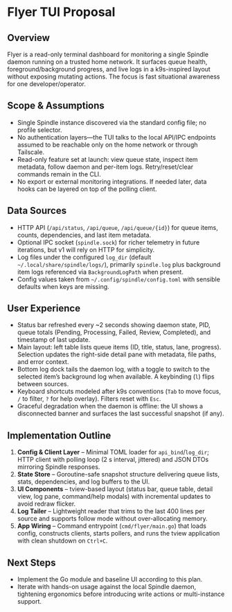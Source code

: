 # Flyer TUI Proposal

## Overview
Flyer is a read-only terminal dashboard for monitoring a single Spindle daemon running on a trusted home network. It surfaces queue health, foreground/background progress, and live logs in a k9s-inspired layout without exposing mutating actions. The focus is fast situational awareness for one developer/operator.

## Scope & Assumptions
- Single Spindle instance discovered via the standard config file; no profile selector.
- No authentication layers—the TUI talks to the local API/IPC endpoints assumed to be reachable only on the home network or through Tailscale.
- Read-only feature set at launch: view queue state, inspect item metadata, follow daemon and per-item logs. Retry/reset/clear commands remain in the CLI.
- No export or external monitoring integrations. If needed later, data hooks can be layered on top of the polling client.

## Data Sources
- HTTP API (`/api/status`, `/api/queue`, `/api/queue/{id}`) for queue items, counts, dependencies, and last item metadata.
- Optional IPC socket (`spindle.sock`) for richer telemetry in future iterations, but v1 will rely on HTTP for simplicity.
- Log files under the configured `log_dir` (default `~/.local/share/spindle/logs/`), primarily `spindle.log` plus background item logs referenced via `BackgroundLogPath` when present.
- Config values taken from `~/.config/spindle/config.toml` with sensible defaults when keys are missing.

## User Experience
- Status bar refreshed every ~2 seconds showing daemon state, PID, queue totals (Pending, Processing, Failed, Review, Completed), and timestamp of last update.
- Main layout: left table lists queue items (ID, title, status, lane, progress). Selection updates the right-side detail pane with metadata, file paths, and error context.
- Bottom log dock tails the daemon log, with a toggle to switch to the selected item’s background log when available. A keybinding (`l`) flips between sources.
- Keyboard shortcuts modeled after k9s conventions (`Tab` to move focus, `/` to filter, `?` for help overlay). Filters reset with `Esc`.
- Graceful degradation when the daemon is offline: the UI shows a disconnected banner and surfaces the last successful snapshot (if any).

## Implementation Outline
1. **Config & Client Layer** – Minimal TOML loader for `api_bind`/`log_dir`; HTTP client with polling loop (2 s interval, jittered) and JSON DTOs mirroring Spindle responses.
2. **State Store** – Goroutine-safe snapshot structure delivering queue lists, stats, dependencies, and log buffers to the UI.
3. **UI Components** – tview-based layout (status bar, queue table, detail view, log pane, command/help modals) with incremental updates to avoid redraw flicker.
4. **Log Tailer** – Lightweight reader that trims to the last 400 lines per source and supports follow mode without over-allocating memory.
5. **App Wiring** – Command entrypoint (`cmd/flyer/main.go`) that loads config, constructs clients, starts pollers, and runs the tview application with clean shutdown on `Ctrl+C`.

## Next Steps
- Implement the Go module and baseline UI according to this plan.
- Iterate with hands-on usage against the local Spindle daemon, tightening ergonomics before introducing write actions or multi-instance support.
